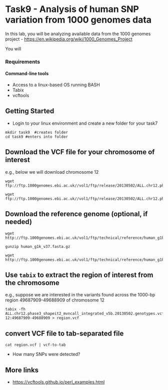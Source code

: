 # Task9 - Analysis of human SNP variation from 1000 genomes data

In this lab, you will be analyzing available data from the 1000 genomes project - https://en.wikipedia.org/wiki/1000_Genomes_Project

You will 

### Requirements

#### Command-line tools
* Access to a linux-based OS running BASH
* Tabix
* vcftools


## Getting Started

* Login to your linux environment and create a new folder for your task7

```
mkdir task9  #creates folder
cd task9 #enters into folder
```

## Download the VCF file for your chromosome of interest

e.g., below we will download chromosome 12

```
wget ftp://ftp.1000genomes.ebi.ac.uk//vol1/ftp/release/20130502/ALL.chr12.phase3_shapeit2_mvncall_integrated_v5b.20130502.genotypes.vcf.gz

wget ftp://ftp.1000genomes.ebi.ac.uk//vol1/ftp/release/20130502/ALL.chr12.phase3_shapeit2_mvncall_integrated_v5b.20130502.genotypes.vcf.gz.tbi
```

## Download the reference genome (optional, if needed)
```
wget http://ftp.1000genomes.ebi.ac.uk/vol1/ftp/technical/reference/human_g1k_v37.fasta.gz

gunzip human_g1k_v37.fasta.gz

wget http://ftp.1000genomes.ebi.ac.uk/vol1/ftp/technical/reference/human_g1k_v37.fasta.fai
```


## Use `tabix` to extract the region of interest from the chromosome 

e.g., suppose we are interested in the variants found across the 1000-bp region 49687909-49688909 of chromosome 12

```
tabix -fh ALL.chr12.phase3_shapeit2_mvncall_integrated_v5b.20130502.genotypes.vcf.gz 12:49687909-49688909 > region.vcf
```

## convert VCF file to tab-separated file
```
cat region.vcf | vcf-to-tab
```

* How many SNPs were detected?

## More links

* https://vcftools.github.io/perl_examples.html

